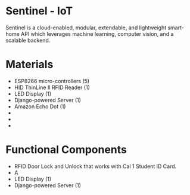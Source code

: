 # Sentinel - IoT

Sentinel is a cloud-enabled, modular, extendable, and lightweight smart-home API which leverages machine learning, computer vision, and a scalable backend.

# Materials

  - ESP8266 micro-controllers (5)
  - HID ThinLine II RFID Reader (1)
  - LED Display (1)
  - Django-powered Server (1)
  - Amazon Echo Dot (1)
  -
  -
  -
  



# Functional Components


  - RFID Door Lock and Unlock that works with Cal 1 Student ID Card. 
  - A
  - LED Display (1)
  - Django-powered Server (1)